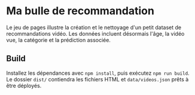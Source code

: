# Ma bulle de recommandation

Le jeu de pages illustre la création et le nettoyage d'un petit dataset de
recommandations vidéo. Les données incluent désormais l'âge, la vidéo vue,
la catégorie et la prédiction associée.

## Build

Installez les dépendances avec `npm install`, puis exécutez `npm run build`.
Le dossier `dist/` contiendra les fichiers HTML et `data/videos.json` prêts à être déployés.
